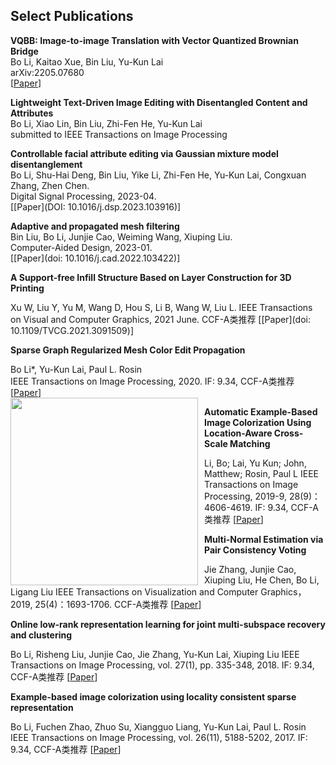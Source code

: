 ## Select Publications

**VQBB: Image-to-image Translation with Vector Quantized Brownian Bridge**  
Bo Li, Kaitao Xue, Bin Liu, Yu-Kun Lai  
arXiv:2205.07680  
\[[Paper](https://arxiv.org/pdf/2205.07680)\]  

**Lightweight Text-Driven Image Editing with Disentangled Content and Attributes**  
Bo Li, Xiao Lin, Bin Liu, Zhi-Fen He, Yu-Kun Lai  
submitted to IEEE Transactions on Image Processing  

**Controllable facial attribute editing via Gaussian mixture model disentanglement**  
Bo Li, Shu-Hai Deng, Bin Liu, Yike Li, Zhi-Fen He, Yu-Kun Lai, Congxuan Zhang, Zhen Chen.    
Digital Signal Processing, 2023-04.    
\[[Paper](DOI: 10.1016/j.dsp.2023.103916)\]  

**Adaptive and propagated mesh filtering**    
Bin Liu, Bo Li, Junjie Cao, Weiming Wang, Xiuping Liu.    
Computer-Aided Design, 2023-01.  
\[[Paper](doi: 10.1016/j.cad.2022.103422)\]  

**A Support-free Infill Structure Based on Layer Construction for 3D Printing**

Xu W, Liu Y, Yu M, Wang D, Hou S, Li B, Wang W, Liu L.
IEEE Transactions on Visual and Computer Graphics, 2021 June. CCF-A类推荐
\[[Paper](doi: 10.1109/TVCG.2021.3091509)\]  


**Sparse Graph Regularized Mesh Color Edit Propagation**  

Bo Li*, Yu-Kun Lai, Paul L. Rosin  
IEEE Transactions on Image Processing, 2020. IF: 9.34, CCF-A类推荐
\[[Paper](https://ieeexplore.ieee.org/stamp/stamp.jsp?tp=&arnumber=9043899)\]  
<img src="img/f1.jpg" width="300px" style="float:left; margin-right:10px">


**Automatic Example-Based Image Colorization Using Location-Aware Cross-Scale Matching**

Li, Bo; Lai, Yu Kun; John, Matthew; Rosin, Paul L
IEEE Transactions on Image Processing, 2019-9, 28(9)：4606-4619. IF: 9.34, CCF-A类推荐
\[[Paper](https://users.cs.cf.ac.uk/Yukun.Lai/papers/TIP_Sparse_Colorization.pdf)\]  

**Multi-Normal Estimation via Pair Consistency Voting**

Jie Zhang, Junjie Cao, Xiuping Liu, He Chen, Bo Li, Ligang Liu
IEEE Transactions on Visualization and Computer Graphics， 2019, 25(4)：1693-1706. CCF-A类推荐
\[[Paper](https://ieeexplore.ieee.org/document/8340177)\]  

**Online low-rank representation learning for joint multi-subspace recovery and clustering**

Bo Li, Risheng Liu, Junjie Cao, Jie Zhang, Yu-Kun Lai, Xiuping Liu
IEEE Transactions on Image Processing, vol. 27(1), pp. 335-348, 2018. IF: 9.34, CCF-A类推荐
\[[Paper](http://dx.doi.org/10.1109/TIP.2017.2760510)\]  

**Example-based image colorization using locality consistent sparse representation**

Bo Li, Fuchen Zhao, Zhuo Su, Xiangguo Liang, Yu-Kun Lai, Paul L. Rosin
IEEE Transactions on Image Processing, vol. 26(11), 5188-5202, 2017. IF: 9.34, CCF-A类推荐
\[[Paper](https://users.cs.cf.ac.uk/Yukun.Lai/papers/TIP_Sparse_Colorization.pdf)\]  

